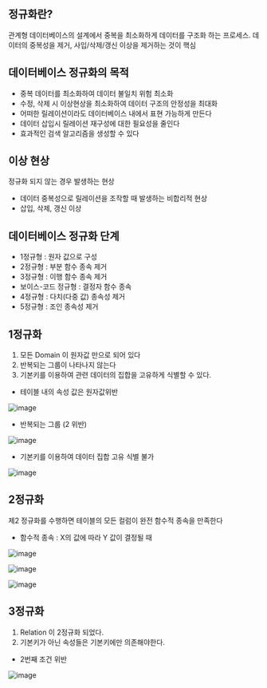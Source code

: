 ## 정규화란?

관계형 데이터베이스의 설계에서 중복을 최소화하게 데이터를 구조화 하는 프로세스. 데이터의 중복성을 제거, 사입/삭제/갱신 이상을 제거하는 것이 핵심

## 데이터베이스 정규화의 목적

- 중복 데이터를 최소화하여 데이터 불일치 위험 최소화
- 수정, 삭제 시 이상현상을 최소화하여 데이터 구조의 안정성을 최대화
- 어떠한 릴레이션이라도 데이터베이스 내에서 표현 가능하게 만든다
- 데이터 삽입시 릴레이션 재구성에 대한 필요성을 줄인다
- 효과적인 검색 알고리즘을 생성할 수 있다

## 이상 현상

정규화 되지 않는 경우 발생하는 현상

- 데이터 중복성으로 릴레이션을 조작할 때 발생하는 비합리적 현상
- 삽입, 삭제, 갱신 이상

## 데이터베이스 정규화 단계

- 1정규형 : 원자 값으로 구성
- 2정규형 : 부분 함수 종속 제거
- 3정규형 : 이행 함수 종속 제거
- 보이스-코드 정규형 : 결정자 함수 종속
- 4정규형 : 다치(다중 값) 종속성 제거
- 5정규형 : 조인 종속성 제거

## 1정규화

1. 모든 Domain 이 원자값 만으로 되어 있다
2. 반복되는 그룹이 나타나지 않는다
3. 기본키를 이용하여 관련 데이터의 집합을 고유하게 식별할 수 있다.
- 테이블 내의 속성 값은 원자값위반

![image](https://user-images.githubusercontent.com/63634505/133640725-58d9ccc4-bad3-4593-8d74-f74aee911a86.png)

- 반복되는 그룹 (2 위반)

![image](https://user-images.githubusercontent.com/63634505/133640824-eb3f6e51-2b2a-4d35-985c-0c21c46524ab.png)

- 기본키를 이용하여 데이터 집합 고유 식별 불가

![image](https://user-images.githubusercontent.com/63634505/133640902-0be09a31-1990-4c3c-9279-97f6a3bd2b33.png)

## 2정규화

제2 정규화를 수행하면 테이블의 모든 컬럼이 완전 함수적 종속을 만족한다

- 함수적 종속 : X의 값에 따라 Y 값이 결정될 때

![image](https://user-images.githubusercontent.com/63634505/133640290-52848acc-88f5-4a44-8bcb-f756dc42430e.png)

![image](https://user-images.githubusercontent.com/63634505/133640398-0a27f1be-14be-4c32-9c44-bfa24b935023.png)

![image](https://user-images.githubusercontent.com/63634505/133640512-4998e563-5c48-4ea5-92fb-b4c67ca134ad.png)

## 3정규화

1. Relation 이 2정규화 되었다.
2. 기본키가 아닌 속성들은 기본키에만 의존해야한다.
- 2번째 조건 위반

![image](https://user-images.githubusercontent.com/63634505/133640064-55aa6101-2513-428c-9e81-cc65dde8e2c9.png)